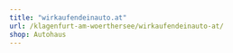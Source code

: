 ```yaml
---
title: "wirkaufendeinauto.at"
url: /klagenfurt-am-woerthersee/wirkaufendeinauto-at/
shop: Autohaus
---
```

